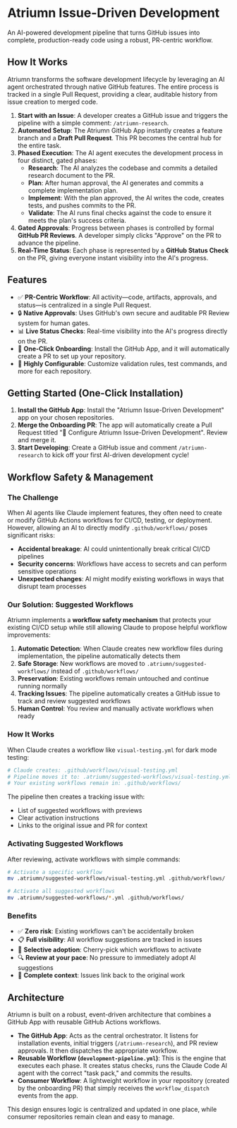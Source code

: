 # Atriumn Issue-Driven Development

An AI-powered development pipeline that turns GitHub issues into complete, production-ready code using a robust, PR-centric workflow.

## How It Works

Atriumn transforms the software development lifecycle by leveraging an AI agent orchestrated through native GitHub features. The entire process is tracked in a single Pull Request, providing a clear, auditable history from issue creation to merged code.

1.  **Start with an Issue**: A developer creates a GitHub issue and triggers the pipeline with a simple comment: `/atriumn-research`.
2.  **Automated Setup**: The Atriumn GitHub App instantly creates a feature branch and a **Draft Pull Request**. This PR becomes the central hub for the entire task.
3.  **Phased Execution**: The AI agent executes the development process in four distinct, gated phases:
    *   **Research**: The AI analyzes the codebase and commits a detailed research document to the PR.
    *   **Plan**: After human approval, the AI generates and commits a complete implementation plan.
    *   **Implement**: With the plan approved, the AI writes the code, creates tests, and pushes commits to the PR.
    *   **Validate**: The AI runs final checks against the code to ensure it meets the plan's success criteria.
4.  **Gated Approvals**: Progress between phases is controlled by formal **GitHub PR Reviews**. A developer simply clicks "Approve" on the PR to advance the pipeline.
5.  **Real-Time Status**: Each phase is represented by a **GitHub Status Check** on the PR, giving everyone instant visibility into the AI's progress.

 <!-- It would be great to create a diagram for this -->

## Features

-   ✅ **PR-Centric Workflow**: All activity—code, artifacts, approvals, and status—is centralized in a single Pull Request.
-   🔒 **Native Approvals**: Uses GitHub's own secure and auditable PR Review system for human gates.
-   📊 **Live Status Checks**: Real-time visibility into the AI's progress directly on the PR.
-   🚀 **One-Click Onboarding**: Install the GitHub App, and it will automatically create a PR to set up your repository.
-   🔧 **Highly Configurable**: Customize validation rules, test commands, and more for each repository.

## Getting Started (One-Click Installation)

1.  **Install the GitHub App**: Install the "Atriumn Issue-Driven Development" app on your chosen repositories.
2.  **Merge the Onboarding PR**: The app will automatically create a Pull Request titled "🚀 Configure Atriumn Issue-Driven Development". Review and merge it.
3.  **Start Developing**: Create a GitHub issue and comment `/atriumn-research` to kick off your first AI-driven development cycle!

## Workflow Safety & Management

### The Challenge

When AI agents like Claude implement features, they often need to create or modify GitHub Actions workflows for CI/CD, testing, or deployment. However, allowing an AI to directly modify `.github/workflows/` poses significant risks:

- **Accidental breakage**: AI could unintentionally break critical CI/CD pipelines
- **Security concerns**: Workflows have access to secrets and can perform sensitive operations
- **Unexpected changes**: AI might modify existing workflows in ways that disrupt team processes

### Our Solution: Suggested Workflows

Atriumn implements a **workflow safety mechanism** that protects your existing CI/CD setup while still allowing Claude to propose helpful workflow improvements:

1. **Automatic Detection**: When Claude creates new workflow files during implementation, the pipeline automatically detects them
2. **Safe Storage**: New workflows are moved to `.atriumn/suggested-workflows/` instead of `.github/workflows/`
3. **Preservation**: Existing workflows remain untouched and continue running normally
4. **Tracking Issues**: The pipeline automatically creates a GitHub issue to track and review suggested workflows
5. **Human Control**: You review and manually activate workflows when ready

### How It Works

When Claude creates a workflow like `visual-testing.yml` for dark mode testing:

```yaml
# Claude creates: .github/workflows/visual-testing.yml
# Pipeline moves it to: .atriumn/suggested-workflows/visual-testing.yml
# Your existing workflows remain in: .github/workflows/
```

The pipeline then creates a tracking issue with:
- List of suggested workflows with previews
- Clear activation instructions
- Links to the original issue and PR for context

### Activating Suggested Workflows

After reviewing, activate workflows with simple commands:

```bash
# Activate a specific workflow
mv .atriumn/suggested-workflows/visual-testing.yml .github/workflows/

# Activate all suggested workflows
mv .atriumn/suggested-workflows/*.yml .github/workflows/
```

### Benefits

- ✅ **Zero risk**: Existing workflows can't be accidentally broken
- 📋 **Full visibility**: All workflow suggestions are tracked in issues
- 🎯 **Selective adoption**: Cherry-pick which workflows to activate
- 🔍 **Review at your pace**: No pressure to immediately adopt AI suggestions
- 🔗 **Complete context**: Issues link back to the original work

## Architecture

Atriumn is built on a robust, event-driven architecture that combines a GitHub App with reusable GitHub Actions workflows.

-   **The GitHub App**: Acts as the central orchestrator. It listens for installation events, initial triggers (`/atriumn-research`), and PR review approvals. It then dispatches the appropriate workflow.
-   **Reusable Workflow (`development-pipeline.yml`)**: This is the engine that executes each phase. It creates status checks, runs the Claude Code AI agent with the correct "task pack," and commits the results.
-   **Consumer Workflow**: A lightweight workflow in your repository (created by the onboarding PR) that simply receives the `workflow_dispatch` events from the app.

This design ensures logic is centralized and updated in one place, while consumer repositories remain clean and easy to manage.